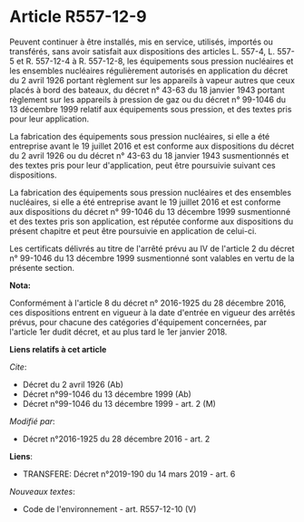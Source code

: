 # Article R557-12-9

Peuvent continuer à être installés, mis en service, utilisés, importés ou transférés, sans avoir satisfait aux dispositions
des articles L. 557-4, L. 557-5 et R. 557-12-4 à R. 557-12-8, les équipements sous pression nucléaires et les ensembles
nucléaires régulièrement autorisés en application du décret du 2 avril 1926 portant règlement sur les appareils à vapeur
autres que ceux placés à bord des bateaux, du décret n° 43-63 du 18 janvier 1943 portant règlement sur les appareils à
pression de gaz ou du décret n° 99-1046 du 13 décembre 1999 relatif aux équipements sous pression, et des textes pris pour
leur application.

La fabrication des équipements sous pression nucléaires, si elle a été entreprise avant le 19 juillet 2016 et est conforme
aux dispositions du décret du 2 avril 1926 ou du décret n° 43-63 du 18 janvier 1943 susmentionnés et des textes pris pour
leur d'application, peut être poursuivie suivant ces dispositions.

La fabrication des équipements sous pression nucléaires et des ensembles nucléaires, si elle a été entreprise avant le 19
juillet 2016 et est conforme aux dispositions du  décret n° 99-1046 du 13 décembre 1999 susmentionné et des textes pris son
application, est réputée conforme aux dispositions du présent chapitre et peut être poursuivie en application de celui-ci.

Les certificats délivrés au titre de l'arrêté prévu au IV de l'article 2 du décret n° 99-1046 du 13 décembre 1999
susmentionné sont valables en vertu de la présente section.

**Nota:**

Conformément à l'article 8 du décret n° 2016-1925 du 28 décembre 2016, ces dispositions entrent en vigueur à la date d'entrée
en vigueur des arrêtés prévus, pour chacune des catégories d'équipement concernées, par l'article 1er dudit décret, et au
plus tard le 1er janvier 2018.

**Liens relatifs à cet article**

_Cite_:

  - Décret du 2 avril 1926 (Ab)
  - Décret n°99-1046 du 13 décembre 1999 (Ab)
  - Décret n°99-1046 du 13 décembre 1999 - art. 2 (M)

_Modifié par_:

  - Décret n°2016-1925 du 28 décembre 2016 - art. 2

**Liens**:

  - TRANSFERE: Décret n°2019-190 du 14 mars 2019 - art. 6

_Nouveaux textes_:

  - Code de l'environnement - art. R557-12-10 (V)
